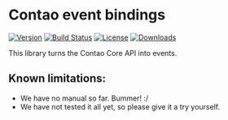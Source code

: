 Contao event bindings
=====================
[![Version](http://img.shields.io/packagist/v/contao-community-alliance/events-contao-bindings.svg?style=flat-square)](https://packagist.org/packages/contao-community-alliance/events-contao-bindings)
[![Build Status](https://travis-ci.org/contao-community-alliance/events-contao-bindings.png?branch=master)](https://travis-ci.org/contao-community-alliance/events-contao-bindings)
[![License](http://img.shields.io/packagist/l/contao-community-alliance/events-contao-bindings.svg?style=flat-square)](http://spdx.org/licenses/LGPL-3.0+)
[![Downloads](http://img.shields.io/packagist/dt/contao-community-alliance/events-contao-bindings.svg?style=flat-square)](https://packagist.org/packages/contao-community-alliance/events-contao-bindings)


This library turns the Contao Core API into events.

Known limitations:
------------------

* We have no manual so far. Bummer! :/
* We have not tested it all yet, so please give it a try yourself.
